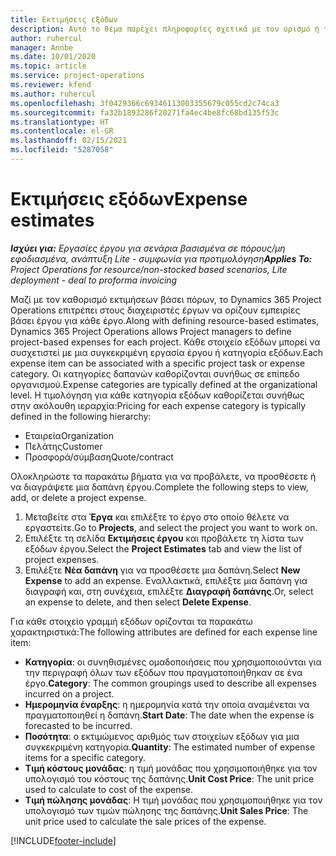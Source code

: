 ```yaml
---
title: Εκτιμήσεις εξόδων
description: Αυτό το θέμα παρέχει πληροφορίες σχετικά με τον ορισμό ή τον υπολογισμό των εξόδων βάσει έργου.
author: ruhercul
manager: Annbe
ms.date: 10/01/2020
ms.topic: article
ms.service: project-operations
ms.reviewer: kfend
ms.author: ruhercul
ms.openlocfilehash: 3f0429366c69346113003355679c055cd2c74ca3
ms.sourcegitcommit: fa32b1893286f20271fa4ec4be8fc68bd135f53c
ms.translationtype: HT
ms.contentlocale: el-GR
ms.lasthandoff: 02/15/2021
ms.locfileid: "5287058"
---
```

# <a name="expense-estimates"></a><span data-ttu-id="7784b-103">Εκτιμήσεις εξόδων</span><span class="sxs-lookup"><span data-stu-id="7784b-103">Expense estimates</span></span>
<span data-ttu-id="7784b-104">_**Ισχύει για:** Εργασίες έργου για σενάρια βασισμένα σε πόρους/μη εφοδιασμένα, ανάπτυξη Lite - συμφωνία για προτιμολόγηση_</span><span class="sxs-lookup"><span data-stu-id="7784b-104">_**Applies To:** Project Operations for resource/non-stocked based scenarios, Lite deployment - deal to proforma invoicing_</span></span>

<span data-ttu-id="7784b-105">Μαζί με τον καθορισμό εκτιμήσεων βάσει πόρων, το Dynamics 365 Project Operations επιτρέπει στους διαχειριστές έργων να ορίζουν εμπειρίες βάσει έργου για κάθε έργο.</span><span class="sxs-lookup"><span data-stu-id="7784b-105">Along with defining resource-based estimates, Dynamics 365 Project Operations allows Project managers to define project-based expenses for each project.</span></span> <span data-ttu-id="7784b-106">Κάθε στοιχείο εξόδων μπορεί να συσχετιστεί με μια συγκεκριμένη εργασία έργου ή κατηγορία εξόδων.</span><span class="sxs-lookup"><span data-stu-id="7784b-106">Each expense item can be associated with a specific project task or expense category.</span></span> <span data-ttu-id="7784b-107">Οι κατηγορίες δαπανών καθορίζονται συνήθως σε επίπεδο οργανισμού.</span><span class="sxs-lookup"><span data-stu-id="7784b-107">Expense categories are typically defined at the organizational level.</span></span> <span data-ttu-id="7784b-108">Η τιμολόγηση για κάθε κατηγορία εξόδων καθορίζεται συνήθως στην ακόλουθη ιεραρχία:</span><span class="sxs-lookup"><span data-stu-id="7784b-108">Pricing for each expense category is typically defined in the following hierarchy:</span></span>

- <span data-ttu-id="7784b-109">Εταιρεία</span><span class="sxs-lookup"><span data-stu-id="7784b-109">Organization</span></span>
- <span data-ttu-id="7784b-110">Πελάτης</span><span class="sxs-lookup"><span data-stu-id="7784b-110">Customer</span></span>
- <span data-ttu-id="7784b-111">Προσφορά/σύμβαση</span><span class="sxs-lookup"><span data-stu-id="7784b-111">Quote/contract</span></span>

<span data-ttu-id="7784b-112">Ολοκληρώστε τα παρακάτω βήματα για να προβάλετε, να προσθέσετε ή να διαγράψετε μια δαπάνη έργου.</span><span class="sxs-lookup"><span data-stu-id="7784b-112">Complete the following steps to view, add, or delete a project expense.</span></span>

1. <span data-ttu-id="7784b-113">Μεταβείτε στα **Έργα** και επιλέξτε το έργο στο οποίο θέλετε να εργαστείτε.</span><span class="sxs-lookup"><span data-stu-id="7784b-113">Go to **Projects**, and select the project you want to work on.</span></span>
2. <span data-ttu-id="7784b-114">Επιλέξτε τη σελίδα **Εκτιμήσεις έργου** και προβάλετε τη λίστα των εξόδων έργου.</span><span class="sxs-lookup"><span data-stu-id="7784b-114">Select the **Project Estimates** tab and view the list of project expenses.</span></span>
3. <span data-ttu-id="7784b-115">Επιλέξτε **Νέα δαπάνη** για να προσθέσετε μια δαπάνη.</span><span class="sxs-lookup"><span data-stu-id="7784b-115">Select **New Expense** to add an expense.</span></span> <span data-ttu-id="7784b-116">Εναλλακτικά, επιλέξτε μια δαπάνη για διαγραφή και, στη συνέχεια, επιλέξτε **Διαγραφή δαπάνης**.</span><span class="sxs-lookup"><span data-stu-id="7784b-116">Or, select an expense to delete, and then select **Delete Expense**.</span></span>

<span data-ttu-id="7784b-117">Για κάθε στοιχείο γραμμή εξόδων ορίζονται τα παρακάτω χαρακτηριστικά:</span><span class="sxs-lookup"><span data-stu-id="7784b-117">The following attributes are defined for each expense line item:</span></span>

- <span data-ttu-id="7784b-118">**Κατηγορία**: οι συνηθισμένες ομαδοποιήσεις που χρησιμοποιούνται για την περιγραφή όλων των εξόδων που πραγματοποιήθηκαν σε ένα έργο.</span><span class="sxs-lookup"><span data-stu-id="7784b-118">**Category**: The common groupings used to describe all expenses incurred on a project.</span></span>
- <span data-ttu-id="7784b-119">**Ημερομηνία έναρξης**: η ημερομηνία κατά την οποία αναμένεται να πραγματοποιηθεί η δαπάνη.</span><span class="sxs-lookup"><span data-stu-id="7784b-119">**Start Date**: The date when the expense is forecasted to be incurred.</span></span>
- <span data-ttu-id="7784b-120">**Ποσότητα**: ο εκτιμώμενος αριθμός των στοιχείων εξόδων για μια συγκεκριμένη κατηγορία.</span><span class="sxs-lookup"><span data-stu-id="7784b-120">**Quantity**: The estimated number of expense items for a specific category.</span></span>
- <span data-ttu-id="7784b-121">**Τιμή κόστους μονάδας**: η τιμή μονάδας που χρησιμοποιήθηκε για τον υπολογισμό του κόστους της δαπάνης.</span><span class="sxs-lookup"><span data-stu-id="7784b-121">**Unit Cost Price**: The unit price used to calculate to cost of the expense.</span></span>
- <span data-ttu-id="7784b-122">**Τιμή πώλησης μονάδας**: Η τιμή μονάδας που χρησιμοποιήθηκε για τον υπολογισμό των τιμών πώλησης της δαπάνης.</span><span class="sxs-lookup"><span data-stu-id="7784b-122">**Unit Sales Price**: The unit price used to calculate the sale prices of the expense.</span></span>



[!INCLUDE[footer-include](../includes/footer-banner.md)]